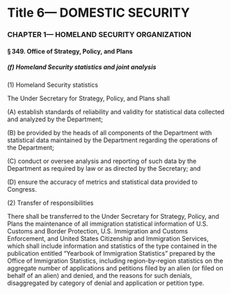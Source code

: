 
# Title 6— DOMESTIC SECURITY
### CHAPTER 1— HOMELAND SECURITY ORGANIZATION
#### § 349. Office of Strategy, Policy, and Plans
##### (f) Homeland Security statistics and joint analysis

(1) Homeland Security statistics

The Under Secretary for Strategy, Policy, and Plans shall

(A) establish standards of reliability and validity for statistical data collected and analyzed by the Department;

(B) be provided by the heads of all components of the Department with statistical data maintained by the Department regarding the operations of the Department;

(C) conduct or oversee analysis and reporting of such data by the Department as required by law or as directed by the Secretary; and

(D) ensure the accuracy of metrics and statistical data provided to Congress.

(2) Transfer of responsibilities

There shall be transferred to the Under Secretary for Strategy, Policy, and Plans the maintenance of all immigration statistical information of U.S. Customs and Border Protection, U.S. Immigration and Customs Enforcement, and United States Citizenship and Immigration Services, which shall include information and statistics of the type contained in the publication entitled “Yearbook of Immigration Statistics” prepared by the Office of Immigration Statistics, including region-by-region statistics on the aggregate number of applications and petitions filed by an alien (or filed on behalf of an alien) and denied, and the reasons for such denials, disaggregated by category of denial and application or petition type.

